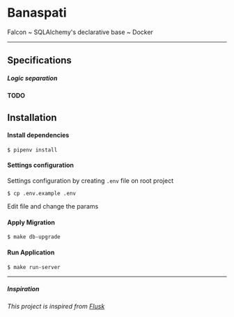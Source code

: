 # Banaspati

Falcon ~ SQLAlchemy's declarative base ~ Docker

---
## Specifications

##### Logic separation

**TODO**

## Installation
#### Install dependencies

```
$ pipenv install
```

#### Settings configuration
Settings configuration by creating `.env` file on root project
```
$ cp .env.example .env
```

Edit file and change the params

#### Apply Migration
```
$ make db-upgrade
```

#### Run Application
```
$ make run-server
```

---
##### Inspiration
_This project is inspired from [Flusk](https://github.com/dimmg/flusk.git)_

